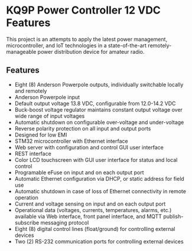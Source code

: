 # KQ9P Power Controller 12 VDC Features
This project is an attempts to apply the latest power management, microcontroller, and IoT technologies in a state-of-the-art remotely-manageable power distribution device for amateur radio.
## Features
- Eight (8) Anderson Powerpole outputs, individually switchable locally and remotely
- Anderson Powerpole input
- Default output voltage 13.8 VDC, configurable from 12.0-14.2 VDC
- Buck-boost voltage regulator maintains constant output voltage over wide range of input voltages
- Automatic shutdown on configurable over-voltage and under-voltage
- Reverse polarity protection on all input and output ports
- Designed for low EMI
- STM32 microcontroller with Ethernet interface
- Web server with configuration and control GUI user interface
- REST interface
- Color LCD touchscreen with GUI user interface for status and local control
- Programable eFuse on input and on each output port
- Automatic Ethernet configuration via DHCP, or static address for field use
- Automatic shutdown in case of loss of Ethernet connectivity in remote operation
- Current and voltage sensing on input and on each output port
- Operational data (voltages, currents, temperatures, alarms, etc.) available via Web interface, front panel interface, and MQTT publish-subscribe messaging protocol
- Eight (8) digital control lines (float/ground) for controlling external devices
- Two (2) RS-232 communication ports for controlling external devices